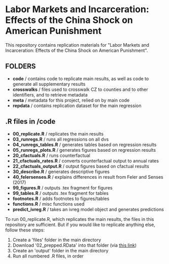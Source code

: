 # Labor Markets and Incarceration: Effects of the China Shock on American Punishment

This repository contains replication materials for "Labor Markets and Incarceration: Effects of the China Shock on American Punishment". 

## FOLDERS

+ **code** / contains code to replicate main results, as well as code to generate all supplementary results
+ **crosswalks** / files used to crosswalk CZ to counties and to other identifiers, and to retrieve metadata
+ **meta** / metadata for this project, relied on by main code
+ **repdata** / contains replication dataset for the main regression 

## .R files in /code

+ **00_replicate.R** / replicates the main results
+ **03_runregs.R** / runs all regressions on all dvs
+ **04_runregs_tables.R** / generates tables based on regression results
+ **05_runregs_plots.R** / generates figures based on regression results
+ **20_cfactuals.R** / runs counterfactual
+ **21_cfactuals_rates.R** / converts counterfactual output to annual rates
+ **22_cfactuals_output.R** / output figures based on cfactual results
+ **30_describe.R** / generates descriptive figures
+ **40_felersenses.R** / explains differences in result from Feler and Senses (2017)
+ **99_figures.R** / outputs .tex fragment for figures
+ **99_tables.R** / outputs .tex fragment for tables
+ **footnotes.R** / adds footnotes to figures/tables
+ **functions.R** / misc functions used
+ **predict_ivreg.R** / takes an ivreg model object and generates predictions

To run 00_replicate.R, which replicates the main results, the files in this repository are sufficient. But if you would like to replicate anything else, follow these steps: 

1. Create a 'files' folder in the main directory
2. Download '02_prepped.RData' into that folder (via [this link](https://www.dropbox.com/s/gpjx11jb2eyg7wz/02_prepped.RData?dl=0))
3. Create an 'output' folder in the main directory
4. Run all numbered .R files, in order
